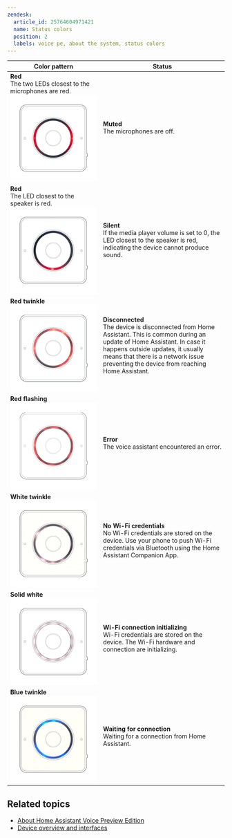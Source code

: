 ```yaml
---
zendesk:
  article_id: 25764604971421
  name: Status colors
  position: 2
  labels: voice pe, about the system, status colors
---
```



| Color pattern                                                                                                  | Status                                                                                                                                                                                                                                                        |
| -------------------------------------------------------------------------------------------------------------- | ------------------------------------------------------------------------------------------------------------------------------------------------------------------------------------------------------------------------------------------------------------- |
| **Red**<br>The two LEDs closest to the microphones are red.<br>![Muted](/static/img/voice-pe/status_muted.png) | **Muted**<br>The microphones are off.                                                                                                                                                                                                                         |
| **Red**<br>The LED closest to the speaker is red.<br>![Silent](/static/img/voice-pe/status_silent.png)         | **Silent**<br>If the media player volume is set to 0, the LED closest to the speaker is red, indicating the device cannot produce sound.                                                                                                                      |
| **Red twinkle**<br>![Disconnected](/static/img/voice-pe/status_red_twinkle.gif)                                | **Disconnected**<br>The device is disconnected from Home Assistant. This is common during an update of Home Assistant. In case it happens outside updates, it usually means that there is a network issue preventing the device from reaching Home Assistant. |
| **Red flashing**<br>![Error](/static/img/voice-pe/status_red_flashing.png)                                     | **Error**<br>The voice assistant encountered an error.                                                                                                                                                                                                        |
| **White twinkle**<br>![No Wi-Fi credentials](/static/img/voice-pe/status_white_twinkle.gif)                    | **No Wi-Fi credentials**<br>No Wi-Fi credentials are stored on the device. Use your phone to push Wi-Fi credentials via Bluetooth using the Home Assistant Companion App.                                                                                     |
| **Solid white**<br>![Wi-Fi connection initializing](/static/img/voice-pe/status_white.png)                     | **Wi-Fi connection initializing**<br>Wi-Fi credentials are stored on the device. The Wi-Fi hardware and connection are initializing.                                                                                                                          |
| **Blue twinkle**<br>![Waiting for connection](/static/img/voice-pe/status_blue.gif)                            | **Waiting for connection**<br>Waiting for a connection from Home Assistant.                                                                                                                                                                                   |

## Related topics

- [About Home Assistant Voice Preview Edition](/hc/en-us/articles/25764286546717)
- [Device overview and interfaces](/hc/en-us/articles/25764488568605)